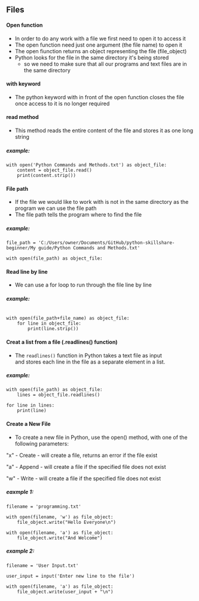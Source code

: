 ## Files 

#### Open function
- In order to do any work with a file we first need to open it to access it
- The open function need just one argument (the file name) to open it
- The open fiunction returns an object representing the file (file_object)
- Python looks for the file in the same directory it's being stored
  - so we need to make sure that all our programs and text files are in the same directory

#### with keyword
- The python keyword with in front of the open function closes the file once access to it is no longer required

#### read method
- This method reads the entire content of the file and stores it as one long string

##### example:
```
with open('Python Commands and Methods.txt') as object_file:
	content = object_file.read()
	print(content.strip())
```
#### File path
- If the file we would like to work with is not in the same directory as the program we can use the file path
- The file path tells the program where to find the file

##### example:
```
file_path = 'C:/Users/owner/Documents/GitHub/python-skillshare-beginner/My guide/Python Commands and Methods.txt'

with open(file_path) as object_file:
```
#### Read line by line
- We can use a for loop to run through the file line by line

##### example:
```

with open(file_path+file_name) as object_file:
	for line in object_file:
		print(line.strip())
```

#### Creat a list from a file (.readlines() function)
- The `readlines()` function in Python takes a text file as input <br>
and stores each line in the file as a separate element in a list.

##### example:
```
with open(file_path) as object_file:
	lines = object_file.readlines()

for line in lines:
	print(line)
```

#### Create a New File
- To create a new file in Python, use the open() method, with one of the following parameters:

"x" - Create - will create a file, returns an error if the file exist

"a" - Append - will create a file if the specified file does not exist

"w" - Write - will create a file if the specified file does not exist

##### eaxmple 1:
```
filename = 'programming.txt'

with open(filename, 'w') as file_object:
	file_object.write("Hello Everyone\n")

with open(filename, 'a') as file_object:
	file_object.write("And Welcome")
```

##### example 2:
```
filename = 'User Input.txt'

user_input = input('Enter new line to the file')

with open(filename, 'a') as file_object:
	file_object.write(user_input + "\n")
```
